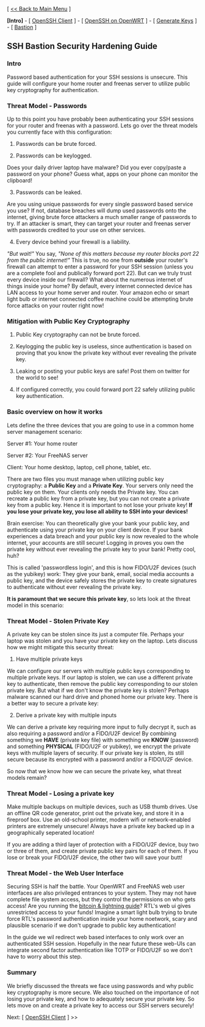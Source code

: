 [ [<< Back to Main Menu](https://github.com/seth586/guides/blob/master/README.md) ]

**[Intro]** - [ [OpenSSH Client](1_install_client.md) ] - [ [OpenSSH on OpenWRT](2_install_openssh.md) ] - [ [Generate Keys](3_keys.md) ] - [ [Bastion](4_bastion.md) ]

## SSH Bastion Security Hardening Guide
### Intro
Password based authentication for your SSH sessions is unsecure. This guide will configure your home router and freenas server to utilize public key cryptography for authentication.

### Threat Model - Passwords
Up to this point you have probably been authenticating your SSH sessions for your router and freenas with a password. Lets go over the threat models you currently face with this configuration:

1. Passwords can be brute forced. 

2. Passwords can be keylogged. 

Does your daily driver laptop have malware? Did you ever copy/paste a password on your phone? Guess what, apps on your phone can monitor the clipboard! 

3. Passwords can be leaked. 

Are you using unique passwords for every single password based service you use? If not, database breaches will dump used passwords onto the internet, giving brute force attackers a much smaller range of passwords to try. If an attacker is smart, they can target your router and freenas server with passwords credited to your use on other services.

4. Every device behind your firewall is a liability.

*"But wait!"* You say, *"None of this matters because my router blocks port 22 from the public internet!"* This is true, no one from **outside** your router's firewall can attempt to enter a password for your SSH session (unless you are a complete fool and publically forward port 22). But can we truly trust every device inside our firewall? What about the numerous internet of things inside your home? By default, every internet connected device has LAN access to your home server and router. Your amazon echo or smart light bulb or internet connected coffee machine could be attempting brute force attacks on your router right now!

### Mitigation with Public Key Cryptography

1. Public Key cryptography can not be brute forced.

2. Keylogging the public key is useless, since authentication is based on proving that you know the private key without ever revealing the private key.

3. Leaking or posting your public keys are safe! Post them on twitter for the world to see! 

4. If configured correctly, you could forward port 22 safely utilizing public key authentication.

### Basic overview on how it works

Lets define the three devices that you are going to use in a common home server management scenario:

Server #1: Your home router

Server #2: Your FreeNAS server

Client: Your home desktop, laptop, cell phone, tablet, etc.

There are two files you must manage when utilizing public key cryptography: a **Public Key** and a **Private Key**. Your servers only need the public key on them. Your clients only needs the Private key. You can recreate a public key from a private key, but you can not create a private key from a public key. Hence it is important to not lose your private key! **If you lose your private key, you lose all ability to SSH into your devices!** 

Brain exercise: You can theoretically give your bank your public key, and authenticate using your private key on your client device. If your bank experiences a data breach and your public key is now revealed to the whole internet, your accounts are still secure! Logging in proves you own the private key without ever revealing the private key to your bank! Pretty cool, huh? 

This is called 'passwordless login', and this is how FIDO/U2F devices (such as the yubikey) work: They give your bank, email, social media accounts a public key, and the device safely stores the private key to create signatures to authenticate without ever revealing the private key.

**It is paramount that we secure this private key**, so lets look at the threat model in this scenario:

### Threat Model - Stolen Private Key

A private key can be stolen since its just a computer file. Perhaps your laptop was stolen and you have your private key on the laptop. Lets discuss how we might mitigate this security threat:

1. Have multiple private keys

We can configure our servers with multiple public keys corresponding to multiple private keys. If our laptop is stolen, we can use a different private key to authenticate, then remove the public key corresponding to our stolen private key. But what if we don't know the private key is stolen? Perhaps malware scanned our hard drive and phoned home our private key. There is a better way to secure a private key:

2. Derive a private key with multiple inputs

We can derive a private key requiring more input to fully decrypt it, such as also requiring a password and/or a FIDO/U2F device! By combining something we **HAVE** (private key file) with something we **KNOW** (password) and something **PHYSICAL** (FIDO/U2F or yubikey), we encrypt the private keys with multiple layers of security. If our private key is stolen, its still secure because its encrypted with a password and/or a FIDO/U2F device.

So now that we know how we can secure the private key, what threat models remain?

### Threat Model - Losing a private key 

Make multiple backups on multiple devices, such as USB thumb drives. Use an offline QR code generator, print out the private key, and store it in a fireproof box. Use an old-school printer, modern wifi or network-enabled printers are extremely unsecure! Always have a private key backed up in a geographically seperated location!

If you are adding a third layer of protection with a FIDO/U2F device, buy two or three of them, and create private public key pairs for each of them. If you lose or break your FIDO/U2F device, the other two will save your butt!

### Threat Model - the Web User Interface
Securing SSH is half the battle. Your OpenWRT and FreeNAS web user interfaces are also privileged entrances to your system. They may not have complete file system access, but they control the permissions on who gets access! Are you running the [bitcoin & lightning guide](https://github.com/seth586/guides/blob/master/FreeNAS/bitcoin/README.md)? RTL's web ui gives unrestricted access to your funds! Imagine a smart light bulb trying to brute force RTL's password authentication inside your home noetwork, scary and plausible scenario if we don't upgrade to public key authentication!

In the guide we wil redirect web based interfaces to only work over an authenticated SSH session. Hopefully in the near future these web-UIs can integrate second factor authentication like TOTP or FIDO/U2F so we don't have to worry about this step.

### Summary
We briefly discussed the threats we face using passwords and why public key cryptography is more secure. We also touched on the importance of not losing your private key, and how to adequately secure your private key. So lets move on and create a private key to access our SSH servers securely!


Next: [ [OpenSSH Client](1_install_client.md) ] >>

